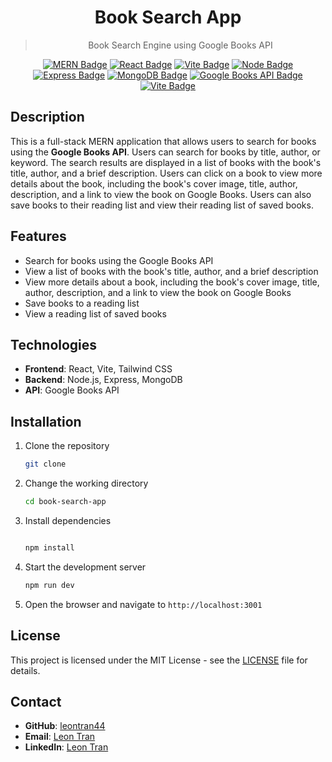 <div align="center">
  
  # Book Search App
  > Book Search Engine using Google Books API
  
[![MERN Badge](https://img.shields.io/badge/MERN-Stack-61DAFB?style=for-the-badge&logo=react&logoColor=white)](https://www.mongodb.com/mern-stack)
[![React Badge](https://img.shields.io/badge/React-18.2.0-61dafb?style=for-the-badge&logo=react&logoColor=white)](https://reactjs.org/)
[![Vite Badge](https://img.shields.io/badge/Vite-4.x-646CFF?style=for-the-badge&logo=vite&logoColor=white)](https://vitejs.dev/)
[![Node Badge](https://img.shields.io/badge/Node-16.x-339933?style=for-the-badge&logo=node.js&logoColor=white)](https://nodejs.org/en/)
[![Express Badge](https://img.shields.io/badge/Express-4.x-000000?style=for-the-badge&logo=express&logoColor=white)](https://expressjs.com/)
[![MongoDB Badge](https://img.shields.io/badge/MongoDB-5.x-47A248?style=for-the-badge&logo=mongodb&logoColor=white)](https://www.mongodb.com/)
[![Google Books API Badge](https://img.shields.io/badge/Google%20Books%20API-v1-4285F4?style=for-the-badge&logo=google&logoColor=white)](https://developers.google.com/books)
[![Vite Badge](https://img.shields.io/badge/Vite-4.x-646CFF?style=for-the-badge&logo=vite&logoColor=white)](https://vitejs.dev/)

</div>

## Description

This is a full-stack MERN application that allows users to search for books using the **Google Books API**. Users can search for books by title, author, or keyword. The search results are displayed in a list of books with the book's title, author, and a brief description. Users can click on a book to view more details about the book, including the book's cover image, title, author, description, and a link to view the book on Google Books. Users can also save books to their reading list and view their reading list of saved books.

## Features

-   Search for books using the Google Books API
-   View a list of books with the book's title, author, and a brief description
-   View more details about a book, including the book's cover image, title, author, description, and a link to view the book on Google Books
-   Save books to a reading list
-   View a reading list of saved books

## Technologies

-   **Frontend**: React, Vite, Tailwind CSS
-   **Backend**: Node.js, Express, MongoDB
-   **API**: Google Books API

## Installation

1. Clone the repository
    ```bash
    git clone
    ```
2. Change the working directory

    ```bash
    cd book-search-app
    ```

3. Install dependencies

    ```bash

    npm install
    ```

4. Start the development server
    ```bash
    npm run dev
    ```
5. Open the browser and navigate to `http://localhost:3001`

## License

This project is licensed under the MIT License - see the [LICENSE](LICENSE) file for details.

## Contact

-   **GitHub**: [leontran44](https://github.com/leontran44)
-   **Email**: [Leon Tran](mailto:leontran44@gmail.com)
-   **LinkedIn**: [Leon Tran](https://www.linkedin.com/in/hoangqtran/)
